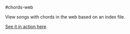 #chords-web

View songs with chords in the web based on an index file.

[See it in action here](http://chords-web.herokuapp.com).
